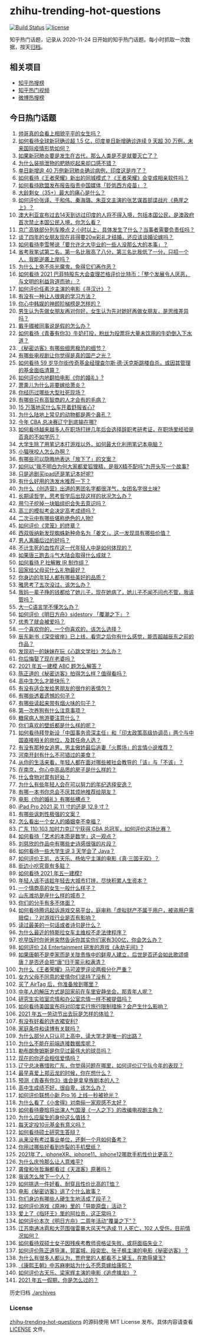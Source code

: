 # zhihu-trending-hot-questions

[![Build Status](https://github.com/justjavac/zhihu-trending-hot-questions/workflows/ci/badge.svg?branch=master)](https://github.com/justjavac/zhihu-trending-hot-questions/actions)
[![license](https://img.shields.io/github/license/justjavac/zhihu-trending-hot-questions)](https://github.com/justjavac/zhihu-trending-hot-questions/blob/master/LICENSE)

知乎热门话题，记录从 2020-11-24 日开始的知乎热门话题。每小时抓取一次数据，按天[归档](./archives)。

## 相关项目

- [知乎热搜榜](https://github.com/justjavac/zhihu-trending-top-search)
- [知乎热门视频](https://github.com/justjavac/zhihu-trending-hot-video)
- [微博热搜榜](https://github.com/justjavac/weibo-trending-hot-search)

## 今日热门话题

<!-- BEGIN -->
<!-- 最后更新时间 Sun May 02 2021 17:02:04 GMT+0800 (China Standard Time) -->

1. [帅哥真的会看上相貌平平的女生吗？](https://www.zhihu.com/question/384512378)
2. [如何看待全球新冠确诊超 1.5 亿，印度单日新增确诊连续 9 天超 30
   万例，未来国际疫情形势如何？](https://www.zhihu.com/question/457368252)
3. [如果新冠肺炎要是发生在古代，那么人类是不是就要灭亡了？](https://www.zhihu.com/question/386034997)
4. [为什么装排泄物的肥肠吃起来却口感不错？](https://www.zhihu.com/question/344215207)
5. [单日新增逾 40 万例新冠肺炎确诊病例，印度这是咋了？](https://www.zhihu.com/question/457388433)
6. [如何看待《王者荣耀》新出的同城模式？《王者荣耀》会变成相亲软件吗？](https://www.zhihu.com/question/457261841)
7. [如何看待欧盟发布报告指责中国媒体「贬低西方疫苗」？](https://www.zhihu.com/question/457156068)
8. [大龄剩女（35+）最大的痛心是什么？](https://www.zhihu.com/question/440901341)
9. [如何评价张译、于和伟、秦海璐、朱亚文主演的张艺谋首部谍战片《悬崖之上》？](https://www.zhihu.com/question/353797140)
10. [澳大利亚宣布过去14天到访过印度的人将不得入境，包括本国公民，是澳政府首次禁止本国公民入境，你怎么看？](https://www.zhihu.com/question/457378118)
11. [京广高铁部分列车晚点 2
    小时以上，具体发生了什么？当事者需要负责任吗？](https://www.zhihu.com/question/457415431)
12. [谈了四年的女朋友现在非得要20w彩礼才结婚，还应该谈婚论嫁吗？](https://www.zhihu.com/question/445096763)
13. [如何看待李雪琴说「要允许北大毕业的一些人没那么大的本事」？](https://www.zhihu.com/question/457408234)
14. [省考我笔试第二名，第一名比我高了八分，第三名比我低了一分，只招一个人，我能逆袭上岸吗？](https://www.zhihu.com/question/325465519)
15. [为什么上帝不杀光魔鬼，免得它们再作恶？](https://www.zhihu.com/question/64073160)
16. [如何看待 2021
    巴菲特股东大会查理芒格评价比特币：「整个发展令人厌恶，与文明的利益背道而驰」？](https://www.zhihu.com/question/457486880)
17. [如何评价任素汐主演的电影《寻汉计》？](https://www.zhihu.com/question/452124896)
18. [有没有一种让人很爽的学习方法？](https://www.zhihu.com/question/58772932)
19. [你心中韩娱的神颜阶梯榜是怎样的？](https://www.zhihu.com/question/453629531)
20. [男生认为先做女朋友再对你好，女生认为先对她好再做女朋友，是思维差异吗？](https://www.zhihu.com/question/456831567)
21. [戴手镯被同事说是假的怎么办？](https://www.zhihu.com/question/451834381)
22. [如何看待《青春有你3》牛奶打投，粉丝为投票将大量未饮用的牛奶倒入下水道？](https://www.zhihu.com/question/457119531)
23. [《秘密访客》有哪些细思极恐的细节？](https://www.zhihu.com/question/457256716)
24. [有哪些电视剧让你觉得是真的国产之光？](https://www.zhihu.com/question/441124825)
25. [如何看待 59
    岁华尔街传奇基金经理查尔斯·德·沃克斯跳楼自杀，或因其管理的基金面临清算？](https://www.zhihu.com/question/457186328)
26. [如何评价内地翻拍电影《你的婚礼》?](https://www.zhihu.com/question/374474502)
27. [萧熏儿为什么非要嫁给萧炎？](https://www.zhihu.com/question/448033860)
28. [你经历过哪些大型社死现场？](https://www.zhihu.com/question/439032546)
29. [有哪些只有高智商的人才会有的毛病？](https://www.zhihu.com/question/301999320)
30. [15 万落地买什么车开着舒服省心?](https://www.zhihu.com/question/441839447)
31. [为什么陆地上常见的动物都是两个鼻孔？](https://www.zhihu.com/question/456066433)
32. [今年 CBA 总决赛辽宁到底输在哪?](https://www.zhihu.com/question/457456260)
33. [如何看待越来越多人在职场打拼几年后会选择辞职考研考证，在职场里经验是否真的不如学历？](https://www.zhihu.com/question/457426657)
34. [大学生除了用笔记本打游戏以外，如何最大化利用笔记本电脑？](https://www.zhihu.com/question/308214926)
35. [小猫咪咬人怎么办啊？](https://www.zhihu.com/question/454268318)
36. [有哪些可以隐晦地表达「放下了」的文案？](https://www.zhihu.com/question/454283104)
37. [如何以“我不明白为何大家都爱狐狸精，是我X精不配吗”为开头写一个故事?](https://www.zhihu.com/question/443816329)
38. [只是追剧买ipad还是笔记本好呢?](https://www.zhihu.com/question/395124931)
39. [有什么好用的洗发水推荐一下？](https://www.zhihu.com/question/264733291)
40. [为什么《创造营》出道的男团名字都很洋气，女团名字很土味?](https://www.zhihu.com/question/456581591)
41. [长期读哲学，思考哲学后出现这样的状况怎么办？](https://www.zhihu.com/question/444004217)
42. [用勺子挖掉一块脑组织会失去意识吗？](https://www.zhihu.com/question/392867244)
43. [高三的模拟考会决定高考成绩吗？](https://www.zhihu.com/question/454776438)
44. [二次元中有哪些堪称绝色的人物?](https://www.zhihu.com/question/387651409)
45. [如何评价《灵笼》的终章？](https://www.zhihu.com/question/457072944)
46. [西双版纳新发现蜘蛛新种命名为「姜文」，这一发现具有哪些价值？](https://www.zhihu.com/question/457371552)
47. [男人离婚后过的好吗？](https://www.zhihu.com/question/347515903)
48. [不计生死的血性在这一代年轻人中是如何体现的？](https://www.zhihu.com/question/455928947)
49. [如果唐三跑去斗气大陆会取得什么成就？](https://www.zhihu.com/question/457005456)
50. [如何看待 P 社解散 IR 制作组？](https://www.zhihu.com/question/457353372)
51. [回家给父母买什么礼物最好？](https://www.zhihu.com/question/19553791)
52. [你身边的年轻人都有哪些美好的品质？](https://www.zhihu.com/question/457128948)
53. [雅思考了五次没过，该怎么办？](https://www.zhihu.com/question/53456876)
54. [我妈一辈子挣的钱都给了她儿子，现在她病了，她儿子不闻不问也不管，我该管吗？](https://www.zhihu.com/question/457182672)
55. [大一C语言学不懂怎么办？](https://www.zhihu.com/question/453561643)
56. [如何评价《明日方舟》sidestory 「覆潮之下」？](https://www.zhihu.com/question/457437544)
57. [优秀了就会被爱吗？](https://www.zhihu.com/question/359757145)
58. [一个喜欢你的，一个你喜欢的，该怎么选择？](https://www.zhihu.com/question/457171344)
59. [辰东新书《深空彼岸》已上线，看完之后你有什么感觉，能否超越辰东之前的作品？](https://www.zhihu.com/question/457375922)
60. [发现初一的妹妹在玩《心跳文学社》怎么办？](https://www.zhihu.com/question/457348681)
61. [你后悔娶了现在老婆吗？](https://www.zhihu.com/question/315457601)
62. [2021 年五一建模 ABC 题怎么解答？](https://www.zhihu.com/question/457372672)
63. [陈正道的《秘密访客》拍得怎么样？值得看吗？](https://www.zhihu.com/question/302455509)
64. [高中生怎么才能快乐？](https://www.zhihu.com/question/444888990)
65. [有没有适合发给男朋友的很作的表情包？](https://www.zhihu.com/question/403930549)
66. [有哪些透着遗憾的句子？](https://www.zhihu.com/question/397959203)
67. [有哪些读起来带有烟火味的句子？](https://www.zhihu.com/question/306579669)
68. [第一次养狗有什么注意事项？](https://www.zhihu.com/question/30965969)
69. [糖尿病人旅游要注意什么？](https://www.zhihu.com/question/456984958)
70. [你们喜欢的壁纸都是什么样的呢？](https://www.zhihu.com/question/450832983)
71. [如何看待拜登新设「中国事务资深主任」和「印太政策高级协调员」两个与中国直接相关的岗位，及其任命人选？](https://www.zhihu.com/question/439647733)
72. [有没有那种女追男，男主傲娇最后追妻「火葬场」的言情小说推荐？](https://www.zhihu.com/question/319718396)
73. [河南开封有什么不可错过的美食？](https://www.zhihu.com/question/38508976)
74. [从你的生活来看，年轻人都在面对哪些被社会教导的「该」与「不该」？](https://www.zhihu.com/question/457143615)
75. [在南京，你心中高品质的房子是什么样的？](https://www.zhihu.com/question/451564840)
76. [什么食物对胃有好处？](https://www.zhihu.com/question/452782482)
77. [为什么有些年轻人会在可以努力的年纪选择安逸？](https://www.zhihu.com/question/457144755)
78. [有哪一本书你总会不厌其烦地推荐给朋友？](https://www.zhihu.com/question/456541643)
79. [电影《你的婚礼》有哪些槽点？](https://www.zhihu.com/question/457315770)
80. [iPad Pro 2021 买 11 寸的还是 12.9 寸？](https://www.zhihu.com/question/455715172)
81. [有哪些讽刺性极强的文案？](https://www.zhihu.com/question/442190842)
82. [怎么看出一个女人的婚姻幸不幸福？](https://www.zhihu.com/question/276812701)
83. [广东 110:103 加时力克辽宁获得 CBA
    总冠军，如何评价这场比赛？](https://www.zhihu.com/question/457433248)
84. [如何看待「艺术的本质是数学」这一观点？](https://www.zhihu.com/question/453012362)
85. [刘慈欣的作品中有哪些史诗感很强的片段？](https://www.zhihu.com/question/320983320)
86. [如何看待一些大学生说 3 天学会了 Java？](https://www.zhihu.com/question/66535555)
87. [如何评价王凯、古天乐、杨佑宁主演的电影《真·三国无双》？](https://www.zhihu.com/question/456766202)
88. [街边小吃究竟有多脏？](https://www.zhihu.com/question/275756508)
89. [如何看待 2021 年五一建模?](https://www.zhihu.com/question/457077323)
90. [年轻人该不该趁年轻去大城市打拼，尽快积累人生资本？](https://www.zhihu.com/question/457144259)
91. [一个情商高的女生一般什么样子？](https://www.zhihu.com/question/325303800)
92. [山东潍坊是座什么样的城市？](https://www.zhihu.com/question/27131303)
93. [你们的分手有多不体面？](https://www.zhihu.com/question/363689631)
94. [如何看待腾讯起诉游戏交易平台，庭审称「虚拟财产不属于用户，被盗用户需赔偿」？对游戏行业是否有影响？](https://www.zhihu.com/question/457298163)
95. [读过最美的一句话或者诗句是什么？](https://www.zhihu.com/question/455795683)
96. [为什么最近的特斯拉女车主维权不走法律程序？](https://www.zhihu.com/question/457223564)
97. [吃早饭时你爸爸突然告诉你其实你们家有300亿，你会怎么办？](https://www.zhihu.com/question/447823721)
98. [如何评价 24 Entertainment
    研发的游戏《永劫无间》?](https://www.zhihu.com/question/361077302)
99. [如果唐朝不是李家而是关陇贵族中的鲜卑人建立，后世是否还会如此歌颂盛唐？是否还会把“唐”归于蒙元和满清？](https://www.zhihu.com/question/40242155)
100. [为什么《王者荣耀》马可波罗评论两极分化严重？](https://www.zhihu.com/question/450563897)
101. [女方父母不同意的爱情你们坚持了没有？](https://www.zhihu.com/question/450741243)
102. [买了 AirTag 后，你准备放到哪里？](https://www.zhihu.com/question/455714523)
103. [中年人的解压方式是回家前在车里安静坐会，那青年人呢？](https://www.zhihu.com/question/390992174)
104. [研究生实验室恋情和办公室恋情一样不被提倡吗？](https://www.zhihu.com/question/422926125)
105. [如何看待美国宣布将对印度实行旅行限制措施？会产生什么影响？](https://www.zhihu.com/question/457369354)
106. [2021 年五一劳动节出去玩是怎样的体验？](https://www.zhihu.com/question/454814759)
107. [有没有好看的连衣裙安利?](https://www.zhihu.com/question/371633748)
108. [家庭条件和读博有关联吗？](https://www.zhihu.com/question/447076124)
109. [为什么部分人只认可上高中，读大学才是唯一的出路？](https://www.zhihu.com/question/454929611)
110. [为什么不能在前端连接数据库呢？](https://www.zhihu.com/question/457087098)
111. [勒布朗詹姆斯是你见过最伟大的球员吗？](https://www.zhihu.com/question/437242038)
112. [现在的你还会相信爱情吗？](https://www.zhihu.com/question/455292387)
113. [辽宁总决赛惜败广东，你觉得问题在哪里，如何评价辽宁队今年的表现？](https://www.zhihu.com/question/457455834)
114. [最早喜爱上郑云龙的时候，你在想什么？](https://www.zhihu.com/question/454965660)
115. [预测《青春有你3》谁会是拿皇族剧本的人？](https://www.zhihu.com/question/442475543)
116. [高中生成绩不好，很自卑，该怎么办？](https://www.zhihu.com/question/454015933)
117. [如何评价联想小新 Pro 16 上线一秒被抢光？](https://www.zhihu.com/question/457352947)
118. [为什么看了《小舍得》对南俪一家观感不太好？](https://www.zhihu.com/question/456348765)
119. [如何看待鹿晗将出演人气国漫《一人之下》的改编电视剧主角？](https://www.zhihu.com/question/457280792)
120. [为什么应届生的身份这么值钱？](https://www.zhihu.com/question/296366864)
121. [每天定投10元基金有意义吗？](https://www.zhihu.com/question/400408500)
122. [如何看待硕士研究生答辩？](https://www.zhihu.com/question/317931767)
123. [从来没有考过事业单位，还剩一个月如何备考？](https://www.zhihu.com/question/351990894)
124. [你用过哪些好看到炸裂的手机壁纸？](https://www.zhihu.com/question/360400273)
125. [2021年了，iphoneXR、iphone11、iphone12哪款手机性价比更高？](https://www.zhihu.com/question/437168015)
126. [为什么庆怜那么让人意难平?](https://www.zhihu.com/question/456799483)
127. [龚俊和张哲瀚都看过《天涯客》原著吗？](https://www.zhihu.com/question/455307622)
128. [我该怎么放下一个人？](https://www.zhihu.com/question/447954221)
129. [如何挑选一件好看、耐穿且性价比高的T恤？](https://www.zhihu.com/question/404173699)
130. [电影《秘密访客》讲了个什么故事？](https://www.zhihu.com/question/457313735)
131. [你们身边有哪些人硬生生地活成了段子？](https://www.zhihu.com/question/52114382)
132. [如何评价游戏《原神》里的「导能原盘」活动？](https://www.zhihu.com/question/457259249)
133. [爱上了《指环王》里的阿拉贡，这正常吗？](https://www.zhihu.com/question/457230172)
134. [如何评价本次《明日方舟》二周年活动“覆巢之下”？](https://www.zhihu.com/question/457394249)
135. [江苏南通冰雹和大范围强雷暴大风天气造成 11 人死亡，102
     人受伤，目前情况如何？](https://www.zhihu.com/question/457376709)
136. [如何看待双硕士女子因残疾考教师资格证失败，或将面临失业？](https://www.zhihu.com/question/457095862)
137. [如何评价陈正道导演，郭富城、段奕宏、张子枫主演的电影《秘密访客》？](https://www.zhihu.com/question/404670407)
138. [为什么有很多人都认为，贾府里的人都看不上黛玉，在欺辱黛玉?](https://www.zhihu.com/question/457089903)
139. [《康熙王朝》中苏麻喇姑为什么不愿意嫁给康熙？](https://www.zhihu.com/question/300234602)
140. [如何评价古天乐、梁家辉主演的电影《追虎擒龙》？](https://www.zhihu.com/question/452349319)
141. [2021 年五一假期，你是怎么过的？](https://www.zhihu.com/question/457373821)

<!-- END -->

历史归档 [./archives](./archives)

### License

[zhihu-trending-hot-questions](https://github.com/justjavac/zhihu-trending-hot-questions)
的源码使用 MIT License 发布。具体内容请查看 [LICENSE](./LICENSE) 文件。
